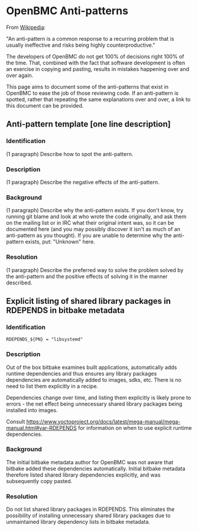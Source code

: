 # OpenBMC Anti-patterns

From [Wikipedia](https://en.wikipedia.org/wiki/Anti-pattern):


"An anti-pattern is a common response to a recurring problem that is usually
ineffective and risks being highly counterproductive."


The developers of OpenBMC do not get 100% of decisions right 100% of the time.
That, combined with the fact that software development is often an exercise in
copying and pasting, results in mistakes happening over and over again.


This page aims to document some of the anti-patterns that exist in OpenBMC to
ease the job of those reviewing code.  If an anti-pattern is spotted, rather
that repeating the same explanations over and over, a link to this document can
be provided.


<!-- begin copy/paste on next line -->

## Anti-pattern template [one line description]

### Identification
(1 paragraph) Describe how to spot the anti-pattern.

### Description
(1 paragraph) Describe the negative effects of the anti-pattern.

### Background
(1 paragraph) Describe why the anti-pattern exists.  If you don't know, try
running git blame and look at who wrote the code originally, and ask them on the
mailing list or in IRC what their original intent was, so it can be documented
here (and you may possibly discover it isn't as much of an anti-pattern as you
thought).  If you are unable to determine why the anti-pattern exists, put:
"Unknown" here.

### Resolution
(1 paragraph) Describe the preferred way to solve the problem solved by the
anti-pattern and the positive effects of solving it in the manner described.

<!-- end copy/paste on previous line -->

## Explicit listing of shared library packages in RDEPENDS in bitbake metadata

### Identification
```
RDEPENDS_${PN} = "libsystemd"
```

### Description
Out of the box bitbake examines built applications, automatically adds runtime
dependencies and thus ensures any library packages dependencies are
automatically added to images, sdks, etc.  There is no need to list them
explicitly in a recipe.

Dependencies change over time, and listing them explicitly is likely prone to
errors - the net effect being unnecessary shared library packages being
installed into images.

Consult
https://www.yoctoproject.org/docs/latest/mega-manual/mega-manual.html#var-RDEPENDS
for information on when to use explicit runtime dependencies.

### Background
The initial bitbake metadata author for OpenBMC was not aware that bitbake
added these dependencies automatically.  Initial bitbake metadata therefore
listed shared library dependencies explicitly, and was subsequently copy pasted.

### Resolution
Do not list shared library packages in RDEPENDS.  This eliminates the
possibility of installing unnecessary shared library packages due to
unmaintained library dependency lists in bitbake metadata.
